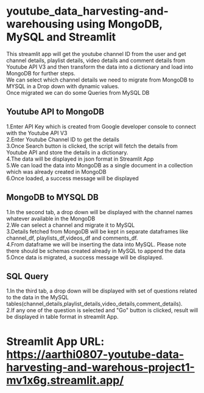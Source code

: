# youtube_data_harvesting-and-warehousing using MongoDB, MySQL and Streamlit
This streamlit app will get the youtube channel ID from the user and get channel details, playlist details, video details and comment details from Youtube API V3 and then transform the data into a dictionary and load into MongoDB for further steps. <br/>
We can select which channel details we need to migrate from MongoDB to MYSQL in a Drop down with dynamic values. <br/>
Once migrated we can do some Queries from MySQL DB
## Youtube API to MongoDB
1.Enter API Key which is created from Google developer console to connect with the Youtube API V3 <br/>
2.Enter Youtube Channel ID to get the details <br/>
3.Once Search button is clicked, the script will fetch the details from Youtube API and store the details in a dictionary. <br/>
4.The data will be displayed in json format in Streamlit App <br/>
5.We can load the data into MongoDB as a single document in a collection which was already created in MongoDB<br/>
6.Once loaded, a success message will be displayed
## MongoDB to MYSQL DB
1.In the second tab, a drop down will be displayed with the channel names whatever available in the MongoDB<br/>
2.We can select a channel and migrate it to MySQL<br/>
3.Details fetched from MongoDB will be kept in separate dataframes like channel_df, playlists_df,videos_df and comments_df.<br/>
4.From dataframe we will be inserting the data into MySQL.
Please note there should be schemas created already in MySQL to append the data<br/>
5.Once data is migrated, a success message will be displayed.
## SQL Query
1.In the third tab, a drop down will be displayed with set of questions related to the data in the MySQL tables(channel_details,playlist_details,video_details,comment_details).<br/>
2.If any one of the question is selected and "Go" button is clicked, result will be displayed in table format in streamlit App.
# Streamlit App URL: https://aarthi0807-youtube-data-harvesting-and-warehous-project1-mv1x6g.streamlit.app/ 
